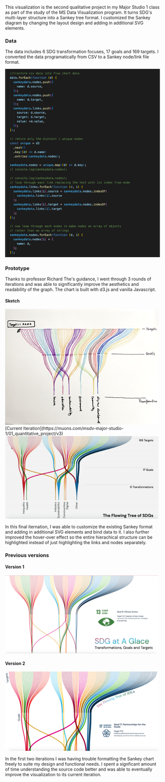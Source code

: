 This visualization is the second qualitative project in my Major Studio 1 class as part of the study of the MS Data Visualization program. It turns SDG's multi-layer structure into a Sankey tree format. I customized the Sankey diagram by changing the layout design and adding in additional SVG elements.

### Data

The data includes 6 SDG transformation focuses, 17 goals and 169 targets. I converted the data programatically from CSV to a Sankey node/link file format.

<img src="./assets/data_prep.png" width="600" alt="Data Prep">

### Prototype

Thanks to professor Richard The's guidance, I went through 3 rounds of iterations and was able to significantly improve the aesthetics and readability of the graph. The chart is built with d3.js and vanilla Javascript.

#### Sketch

<img src="./assets/sketch.JPG" width="500" alt="sketch">
<br>
[Current Iteration](https://muons.com/msdv-major-studio-1/01_quantitative_project/v3)

<img src="./assets/demo.gif" width="500" alt="Version 3">

In this final iternation, I was able to customize the existing Sankey format and adding in additional SVG elements and bind data to it. I also further improved the hover-over effect so the entire hierachical structure can be highlighted instead of just highlighting the links and nodes separately.

### Previous versions

#### Version 1

<img src="./assets/v1.png" width="500" alt="Version 1">

#### Version 2

<img src="./assets/v2.png" width="500" alt="Version 2">

In the first two iterations I was having trouble formatting the Sankey chart freely to suite my design and functional needs. I spent a signficant amount of time understanding the source code better and was able to eventually improve the visualization to its current iteration.
